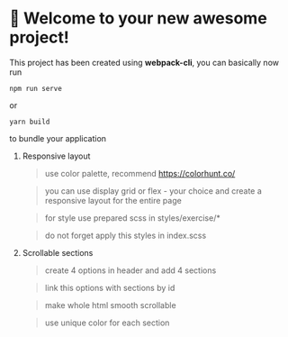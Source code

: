 # 🚀 Welcome to your new awesome project!

This project has been created using **webpack-cli**, you can basically now run

```
npm run serve
```

or

```
yarn build
```

to bundle your application

1. Responsive layout
   > use color palette, recommend https://colorhunt.co/
   
   > you can use display grid or flex - your choice and create a responsive layout for the entire page
   
   > for style use prepared scss in styles/exercise/\*
   
   > do not forget apply this styles in index.scss
    
   
2. Scrollable sections
   > create 4 options in header and add 4 sections

   > link this options with sections by id

   > make whole html smooth scrollable

   > use unique color for each section
